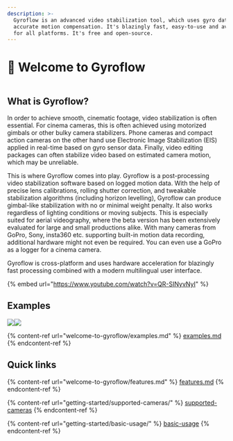 ```yaml
---
description: >-
  Gyroflow is an advanced video stabilization tool, which uses gyro data for
  accurate motion compensation. It's blazingly fast, easy-to-use and available
  for all platforms. It's free and open-source.
---
```


# 👋 Welcome to Gyroflow

<figure><img src="https://raw.githubusercontent.com/gyroflow/gyroflow/master/resources/screenshot.jpg" alt=""><figcaption></figcaption></figure>

## What is Gyroflow?

In order to achieve smooth, cinematic footage, video stabilization is often essential. For cinema cameras, this is often achieved using motorized gimbals or other bulky camera stabilizers. Phone cameras and compact action cameras on the other hand use Electronic Image Stabilization (EIS) applied in real-time based on gyro sensor data. Finally, video editing packages can often stabilize video based on estimated camera motion, which may be unreliable.

This is where Gyroflow comes into play. Gyroflow is a post-processing video stabilization software based on logged motion data. With the help of precise lens calibrations, rolling shutter correction, and tweakable stabilization algorithms (including horizon levelling), Gyroflow can produce gimbal-like stabilization with no or minimal weight penalty. It also works regardless of lighting conditions or moving subjects. This is especially suited for aerial videography, where the beta version has been extensively evaluated for large and small productions alike. With many cameras from GoPro, Sony, insta360 etc. supporting built-in motion data recording, additional hardware might not even be required. You can even use a GoPro as a logger for a cinema camera.

Gyroflow is cross-platform and uses hardware acceleration for blazingly fast processing combined with a modern multilingual user interface.

{% embed url="https://www.youtube.com/watch?v=QR-SINyvNyI" %}

## Examples

![](https://github.com/gyroflow/gyroflow/raw/master/resources/comparison1.gif)![](https://github.com/gyroflow/gyroflow/raw/master/resources/comparison2.gif)

{% content-ref url="welcome-to-gyroflow/examples.md" %}
[examples.md](welcome-to-gyroflow/examples.md)
{% endcontent-ref %}

## Quick links

{% content-ref url="welcome-to-gyroflow/features.md" %}
[features.md](welcome-to-gyroflow/features.md)
{% endcontent-ref %}

{% content-ref url="getting-started/supported-cameras/" %}
[supported-cameras](getting-started/supported-cameras/)
{% endcontent-ref %}

{% content-ref url="getting-started/basic-usage/" %}
[basic-usage](getting-started/basic-usage/)
{% endcontent-ref %}
